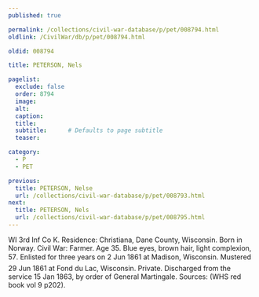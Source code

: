 ```yaml
---
published: true

permalink: /collections/civil-war-database/p/pet/008794.html
oldlink: /CivilWar/db/p/pet/008794.html

oldid: 008794

title: PETERSON, Nels

pagelist:
  exclude: false
  order: 8794
  image: 
  alt:
  caption:
  title:
  subtitle:      # Defaults to page subtitle
  teaser:

category: 
  - P 
  - PET

previous:
  title: PETERSON, Nelse
  url: /collections/civil-war-database/p/pet/008793.html  
next:
  title: PETERSON, Nels
  url: /collections/civil-war-database/p/pet/008795.html   
---
```

WI 3rd Inf Co K. Residence: Christiana, Dane County, Wisconsin. Born in Norway. Civil War: Farmer. Age 35. Blue eyes, brown hair, light complexion, 5&#146;7&#148;. Enlisted for three years on 2 Jun 1861 at Madison, Wisconsin. Mustered 29 Jun 1861 at Fond du Lac, Wisconsin. Private. Discharged from the service 15 Jan 1863, by order of General Martingale. Sources: (WHS red book vol 9 p202).